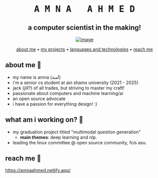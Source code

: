 
<div align="center">
<h1><pre>A M N A   A H M E D</pre></h1>
<h2>a computer scientist in the making!</h2>
<a href="https://amnaahmed.netlify.app/"><img src="https://github.com/nono5342/nono5342/blob/main/space2.gif" alt="image"></a>

<p>
  <a href="#about-me">about me</a> •
  <a href="https://github.com/thisisamna?tab=repositories">my projects</a> •
  <a href="#languages-and-technologies">languages and technologies</a> •
  <a href="#reach-me">reach me</a> 
</p>
</div>
  
## about me 🚀
- my name is amna (آمنة)
- i'm a senior cs student at ain shams university (2021 - 2025)
- jack (jill?) of all trades, but striving to master my craft!
- passionate about computers and machine learning/ai
- an open source advocate
- i have a passion for everything design! :)

## what am i working on? 🚀
- my graduation project titled "multimodal question generation"
  - **main themes**: deep learning and nlp.
- leading the linux committee @ open source community, fcis asu.  

## reach me 🚀
https://amnaahmed.netlify.app/
